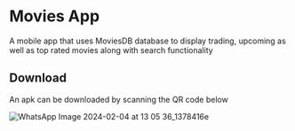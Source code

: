 # Movies App
A mobile app that uses MoviesDB database to display trading, upcoming as well as top rated movies along with search functionality


## Download
An apk can be downloaded by scanning the QR code below

![WhatsApp Image 2024-02-04 at 13 05 36_1378416e](https://github.com/virajrodge5/moviesApp/assets/99235371/34ce4bb6-54cc-4833-ac08-c8cc37962edd)






